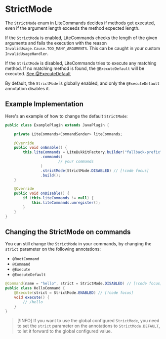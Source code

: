 # StrictMode

The `StrictMode` enum in LiteCommands decides if methods get executed, even if the argument length
exceeds the method expected length.

If the `StrictMode` is enabled, LiteCommands checks the length of the given arguments and 
fails the execution with the reason `InvalidUsage.Cause.TOO_MANY_ARGUMENTS`. 
This can be caught in your custom `InvalidUsageHandler`.

If the `StrictMode` is disabled, LiteCommands tries to execute any matching method. If no matching
method is found, the `@ExecuteDefault` will be executed. [See @ExecuteDefault](execute-default.md)

By default, the `StrictMode` is globally enabled, and only the `@ExecuteDefault` annotation disables it.

## Example Implementation

Here's an example of how to change the default `StrictMode`:

```java [Bukkit]
public class ExamplePlugin extends JavaPlugin {

    private LiteCommands<CommandSender> liteCommands;

    @Override
    public void onEnable() {
        this.liteCommands = LiteBukkitFactory.builder("fallback-prefix", this)
                .commands(
                        // your commands
                )
                .strictMode(StrictMode.DISABLED) // [!code focus]
                .build();
    }

    @Override
    public void onDisable() {
        if (this.liteCommands != null) {
            this.liteCommands.unregister();
        }
    }
}
```

## Changing the StrictMode on commands

You can still change the `StrictMode` in your commands, by changing the `strict` parameter on the following annotations:
- `@RootCommand` 
- `@Command` 
- `@Execute` 
- `@ExecuteDefault`

```java 
@Command(name = "hello", strict = StrictMode.DISABLED) // [!code focus]
public class HelloCommand {
    @Execute(strict = StrictMode.ENABLED) // [!code focus]
    void execute() {
        // /hello
    }
}
```

> [!INFO]
> If you want to use the global configured `StrictMode`,
> you need to set the `strict` parameter on the annotations to
> `StrictMode.DEFAULT`, to let it forward to the global configured value.
